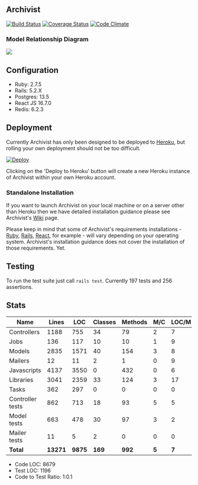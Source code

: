 ## Archivist

[![Build Status](https://travis-ci.org/CLOSER-Cohorts/archivist.svg?branch=develop)](https://travis-ci.org/CLOSER-Cohorts/archivist)
[![Coverage Status](https://coveralls.io/repos/github/CLOSER-Cohorts/archivist/badge.svg?branch=develop)](https://coveralls.io/github/CLOSER-Cohorts/archivist?branch=master)
[![Code Climate](https://codeclimate.com/github/CLOSER-Cohorts/archivist/badges/gpa.svg)](https://codeclimate.com/github/CLOSER-Cohorts/archivist)
<!-- [![Issue Stats](https://issuestats.com/github/CLOSER-Cohorts/archivist/badge/issue)](https://issuestats.com/github/CLOSER-Cohorts/archivist) -->

### Model Relationship Diagram
![](/app/assets/images/diagrams/erd.png)

## Configuration
* Ruby: 2.7.5
* Rails: 5.2.X
* Postgres: 13.5
* React JS 16.7.0
* Redis: 6.2.3

## Deployment
Currently Archivist has only been designed to be deployed to [Heroku][heroku], but rolling your own deployment should not be too difficult.

[![Deploy](https://www.herokucdn.com/deploy/button.svg)](https://heroku.com/deploy?template=https://github.com/sscarlet-tcd/tilda-archivist/tree/master)

Clicking on the 'Deploy to Heroku' button will create a new Heroku instance of Archivist within your own Heroku account.

### Standalone Installation

If you want to launch Archivist on your local machine or on a server other than Heroku then we have detailed installation guidance please see Archivist's [Wiki](https://github.com/CLOSER-Cohorts/archivist/wiki/Installing-Archivist-(Standalone)) page.

Please keep in mind that some of Archivist's requirements installations - [Ruby](https://www.ruby-lang.org/en/), [Rails](https://rubyonrails.org/), [React](https://reactjs.org/), for example - will vary depending on your operating system. Archivist's installation guidance does not cover the installation of those requirements. Yet.

## Testing
To run the test suite just call `rails test`. Currently 197 tests and 256 assertions.

## Stats
| Name                 |   Lines |     LOC | Classes | Methods | M/C | LOC/M |
|----------------------|---------|---------|---------|---------|-----|-------|
| Controllers          |    1188 |     755 |      34 |      79 |   2 |     7 |
| Jobs                 |     136 |     117 |      10 |      10 |   1 |     9 |
| Models               |    2835 |    1571 |      40 |     154 |   3 |     8 |
| Mailers              |      12 |      11 |       2 |       1 |   0 |     9 |
| Javascripts          |    4137 |    3550 |       0 |     432 |   0 |     6 |
| Libraries            |    3041 |    2359 |      33 |     124 |   3 |    17 |
| Tasks                |     362 |     297 |       0 |       0 |   0 |     0 |
| Controller tests     |     862 |     713 |      18 |      93 |   5 |     5 |
| Model tests          |     663 |     478 |      30 |      97 |   3 |     2 |
| Mailer tests         |      11 |       5 |       2 |       0 |   0 |     0 |
| **Total**            |**13271**| **9875**|  **169**|  **992**|**5**|  **7**|

  - Code LOC: 8679
  - Test LOC: 1196
  - Code to Test Ratio: 1:0.1

[redis]: https://redis.io
[heroku]: https://heroku.com
